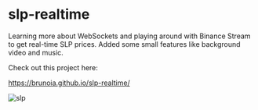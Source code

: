 # slp-realtime

Learning more about WebSockets and playing around with Binance Stream to get real-time SLP prices. Added some small features like background video and music.

Check out this project here:

https://brunoia.github.io/slp-realtime/

![slp](https://user-images.githubusercontent.com/57513606/130725600-23342cfe-762d-4572-9dc7-a76aa019c20d.gif)
